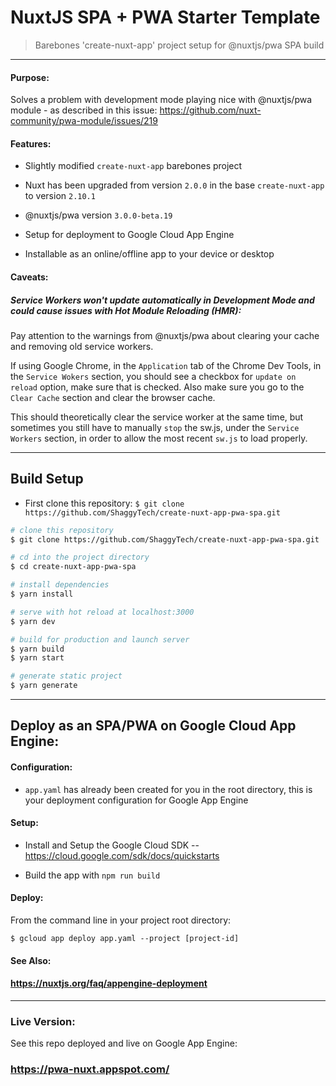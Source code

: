 # NuxtJS SPA + PWA Starter Template

> Barebones 'create-nuxt-app' project setup for @nuxtjs/pwa SPA build

---
#### Purpose:
Solves a problem with development mode playing nice with @nuxtjs/pwa module - as described in this issue: <https://github.com/nuxt-community/pwa-module/issues/219>

#### Features:

* Slightly modified `create-nuxt-app` barebones project

* Nuxt has been upgraded from version `2.0.0` in the base `create-nuxt-app` to version `2.10.1`

* @nuxtjs/pwa version `3.0.0-beta.19`

* Setup for deployment to Google Cloud App Engine

* Installable as an online/offline app to your device or desktop

#### Caveats:

##### Service Workers won't update automatically in Development Mode and could cause issues with Hot Module Reloading (HMR):

Pay attention to the warnings from @nuxtjs/pwa about clearing your cache and removing old service workers.  

If using Google Chrome, in the `Application` tab of the Chrome Dev Tools, in the `Service Wokers` section, you should see a checkbox for `update on reload` option, make sure that is checked.  Also make sure you go to the `Clear Cache` section and clear the browser cache.

This should theoretically clear the service worker at the same time, but sometimes you still have to manually `stop` the sw.js, under the `Service Workers` section, in order to allow the most recent `sw.js` to load properly.

---
## Build Setup

- First clone this repository:
`$ git clone https://github.com/ShaggyTech/create-nuxt-app-pwa-spa.git`

```bash
# clone this repository
$ git clone https://github.com/ShaggyTech/create-nuxt-app-pwa-spa.git

# cd into the project directory
$ cd create-nuxt-app-pwa-spa

# install dependencies
$ yarn install

# serve with hot reload at localhost:3000
$ yarn dev

# build for production and launch server
$ yarn build
$ yarn start

# generate static project
$ yarn generate
```

---
## Deploy as an SPA/PWA on Google Cloud App Engine:

#### Configuration:
* `app.yaml` has already been created for you in the root directory, this is your deployment configuration for Google App Engine

#### Setup:
* Install and Setup the Google Cloud SDK
-- <https://cloud.google.com/sdk/docs/quickstarts>

- Build the app with `npm run build`

#### Deploy:
From the command line in your project root directory:

`$ gcloud app deploy app.yaml --project [project-id]`

#### See Also:

#### <https://nuxtjs.org/faq/appengine-deployment>

---

### Live Version:

See this repo deployed and live on Google App Engine:

### <https://pwa-nuxt.appspot.com/>
